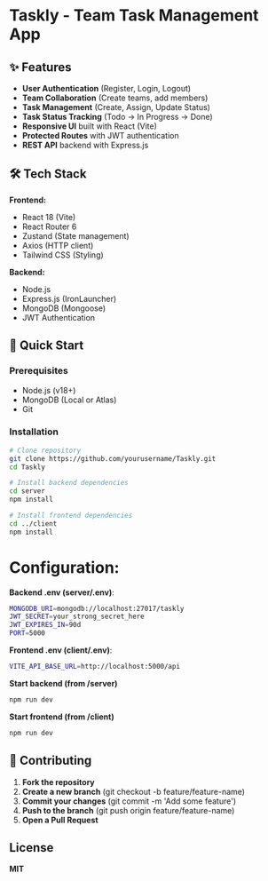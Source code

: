 # Taskly - Team Task Management App

## ✨ Features

- **User Authentication** (Register, Login, Logout)
- **Team Collaboration** (Create teams, add members)
- **Task Management** (Create, Assign, Update Status)
- **Task Status Tracking** (Todo → In Progress → Done)
- **Responsive UI** built with React (Vite)
- **Protected Routes** with JWT authentication
- **REST API** backend with Express.js

## 🛠 Tech Stack

**Frontend:**

- React 18 (Vite)
- React Router 6
- Zustand (State management)
- Axios (HTTP client)
- Tailwind CSS (Styling)

**Backend:**

- Node.js
- Express.js (IronLauncher)
- MongoDB (Mongoose)
- JWT Authentication

## 🚀 Quick Start

### Prerequisites

- Node.js (v18+)
- MongoDB (Local or Atlas)
- Git

### Installation

```bash
# Clone repository
git clone https://github.com/yourusername/Taskly.git
cd Taskly

# Install backend dependencies
cd server
npm install

# Install frontend dependencies
cd ../client
npm install
```

# Configuration:

**Backend .env (server/.env)**:

```bash
MONGODB_URI=mongodb://localhost:27017/taskly
JWT_SECRET=your_strong_secret_here
JWT_EXPIRES_IN=90d
PORT=5000
```

**Frontend .env (client/.env)**:

```bash
VITE_API_BASE_URL=http://localhost:5000/api
```

**Start backend (from /server)**

```bash
npm run dev
```

**Start frontend (from /client)**

```bash
npm run dev
```

## 🤝 Contributing

1. **Fork the repository**
2. **Create a new branch** (git checkout -b feature/feature-name)
3. **Commit your changes** (git commit -m 'Add some feature')
4. **Push to the branch** (git push origin feature/feature-name)
5. **Open a Pull Request**

## License

**MIT**